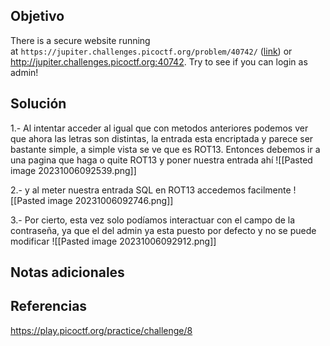 ## Objetivo
There is a secure website running at `https://jupiter.challenges.picoctf.org/problem/40742/` ([link](https://jupiter.challenges.picoctf.org/problem/40742/)) or http://jupiter.challenges.picoctf.org:40742. Try to see if you can login as admin!
## Solución 
1.- Al intentar acceder al igual que con metodos anteriores podemos ver que ahora las letras son distintas, la entrada esta encriptada y parece ser bastante simple, a simple vista se ve que es ROT13. Entonces debemos ir a una pagina que haga o quite ROT13 y poner nuestra entrada ahí
![[Pasted image 20231006092539.png]]

2.- y al meter nuestra entrada SQL en ROT13 accedemos facilmente
![[Pasted image 20231006092746.png]]

3.- Por cierto, esta vez solo podíamos interactuar con el campo de la contraseña, ya que el del admin ya esta puesto por defecto y no se puede modificar
![[Pasted image 20231006092912.png]]
## Notas adicionales
## Referencias
https://play.picoctf.org/practice/challenge/8